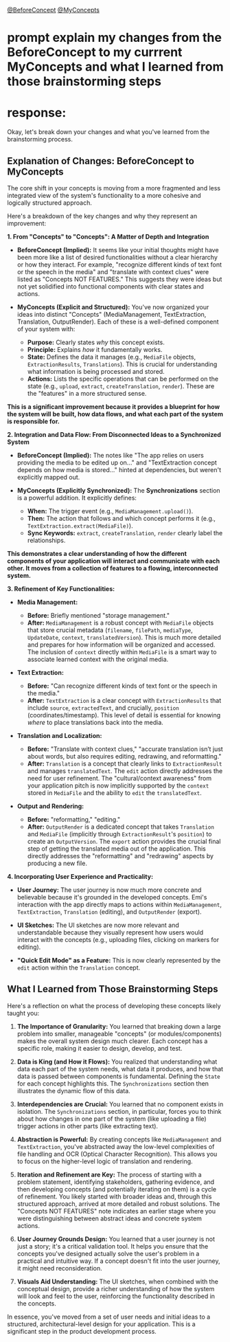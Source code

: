 [@BeforeConcept](../../assignment2.md)
[@MyConcepts](../concepts/TextExtraction/TextExtraction.md)


# prompt explain my changes from the BeforeConcept to my currrent MyConcepts and what I learned from those brainstorming steps

# response:

Okay, let's break down your changes and what you've learned from the brainstorming process.

## Explanation of Changes: BeforeConcept to MyConcepts

The core shift in your concepts is moving from a more fragmented and less integrated view of the system's functionality to a more cohesive and logically structured approach.

Here's a breakdown of the key changes and why they represent an improvement:

**1. From "Concepts" to "Concepts": A Matter of Depth and Integration**

*   **BeforeConcept (Implied):** It seems like your initial thoughts might have been more like a list of desired functionalities without a clear hierarchy or how they interact. For example, "recognize different kinds of text font or the speech in the media" and "translate with context clues" were listed as "Concepts NOT FEATURES." This suggests they were ideas but not yet solidified into functional components with clear states and actions.

*   **MyConcepts (Explicit and Structured):** You've now organized your ideas into distinct "Concepts" (MediaManagement, TextExtraction, Translation, OutputRender). Each of these is a well-defined component of your system with:
    *   **Purpose:** Clearly states *why* this concept exists.
    *   **Principle:** Explains *how* it fundamentally works.
    *   **State:** Defines the data it manages (e.g., `MediaFile` objects, `ExtractionResults`, `Translations`). This is crucial for understanding what information is being processed and stored.
    *   **Actions:** Lists the specific operations that can be performed on the state (e.g., `upload`, `extract`, `createTranslation`, `render`). These are the "features" in a more structured sense.

**This is a significant improvement because it provides a blueprint for how the system will be built, how data flows, and what each part of the system is responsible for.**

**2. Integration and Data Flow: From Disconnected Ideas to a Synchronized System**

*   **BeforeConcept (Implied):** The notes like "The app relies on users providing the media to be edited up on..." and "TextExtraction concept depends on how media is stored..." hinted at dependencies, but weren't explicitly mapped out.

*   **MyConcepts (Explicitly Synchronized):** The **Synchronizations** section is a powerful addition. It explicitly defines:
    *   **When:** The trigger event (e.g., `MediaManagement.upload()`).
    *   **Then:** The action that follows and which concept performs it (e.g., `TextExtraction.extract(MediaFile)`).
    *   **Sync Keywords:** `extract`, `createTranslation`, `render` clearly label the relationships.

**This demonstrates a clear understanding of how the different components of your application will interact and communicate with each other. It moves from a collection of features to a flowing, interconnected system.**

**3. Refinement of Key Functionalities:**

*   **Media Management:**
    *   **Before:** Briefly mentioned "storage management."
    *   **After:** `MediaManagement` is a robust concept with `MediaFile` objects that store crucial metadata (`filename`, `filePath`, `mediaType`, `UpdateDate`, `context`, `translatedVersion`). This is much more detailed and prepares for how information will be organized and accessed. The inclusion of `context` directly within `MediaFile` is a smart way to associate learned context with the original media.

*   **Text Extraction:**
    *   **Before:** "Can recognize different kinds of text font or the speech in the media."
    *   **After:** `TextExtraction` is a clear concept with `ExtractionResults` that include `source`, `extractedText`, and crucially, `position` (coordinates/timestamp). This level of detail is essential for knowing *where* to place translations back into the media.

*   **Translation and Localization:**
    *   **Before:** "Translate with context clues," "accurate translation isn’t just about words, but also requires editing, redrawing, and reformatting."
    *   **After:** `Translation` is a concept that clearly links to `ExtractionResult` and manages `translatedText`. The `edit` action directly addresses the need for user refinement. The "cultural/context awareness" from your application pitch is now implicitly supported by the `context` stored in `MediaFile` and the ability to `edit` the `translatedText`.

*   **Output and Rendering:**
    *   **Before:** "reformatting," "editing."
    *   **After:** `OutputRender` is a dedicated concept that takes `Translation` and `MediaFile` (implicitly through `ExtractionResult`'s `position`) to create an `OutputVersion`. The `export` action provides the crucial final step of getting the translated media out of the application. This directly addresses the "reformatting" and "redrawing" aspects by producing a new file.

**4. Incorporating User Experience and Practicality:**

*   **User Journey:** The user journey is now much more concrete and believable because it's grounded in the developed concepts. Emi's interaction with the app directly maps to actions within `MediaManagement`, `TextExtraction`, `Translation` (editing), and `OutputRender` (export).

*   **UI Sketches:** The UI sketches are now more relevant and understandable because they visually represent how users would interact with the concepts (e.g., uploading files, clicking on markers for editing).

*   **"Quick Edit Mode" as a Feature:** This is now clearly represented by the `edit` action within the `Translation` concept.

## What I Learned from Those Brainstorming Steps

Here's a reflection on what the process of developing these concepts likely taught you:

1.  **The Importance of Granularity:** You learned that breaking down a large problem into smaller, manageable "concepts" (or modules/components) makes the overall system design much clearer. Each concept has a specific role, making it easier to design, develop, and test.

2.  **Data is King (and How it Flows):** You realized that understanding what data each part of the system needs, what data it produces, and how that data is passed between components is fundamental. Defining the `State` for each concept highlights this. The `Synchronizations` section then illustrates the dynamic flow of this data.

3.  **Interdependencies are Crucial:** You learned that no component exists in isolation. The `Synchronizations` section, in particular, forces you to think about how changes in one part of the system (like uploading a file) trigger actions in other parts (like extracting text).

4.  **Abstraction is Powerful:** By creating concepts like `MediaManagement` and `TextExtraction`, you've abstracted away the low-level complexities of file handling and OCR (Optical Character Recognition). This allows you to focus on the higher-level logic of translation and rendering.

5.  **Iteration and Refinement are Key:** The process of starting with a problem statement, identifying stakeholders, gathering evidence, and then developing concepts (and potentially iterating on them) is a cycle of refinement. You likely started with broader ideas and, through this structured approach, arrived at more detailed and robust solutions. The "Concepts NOT FEATURES" note indicates an earlier stage where you were distinguishing between abstract ideas and concrete system actions.

6.  **User Journey Grounds Design:** You learned that a user journey is not just a story; it's a critical validation tool. It helps you ensure that the concepts you've designed actually solve the user's problem in a practical and intuitive way. If a concept doesn't fit into the user journey, it might need reconsideration.

7.  **Visuals Aid Understanding:** The UI sketches, when combined with the conceptual design, provide a richer understanding of how the system will look and feel to the user, reinforcing the functionality described in the concepts.

In essence, you've moved from a set of user needs and initial ideas to a structured, architectural-level design for your application. This is a significant step in the product development process.